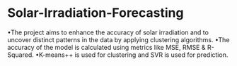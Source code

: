 # Solar-Irradiation-Forecasting
•The project aims to enhance the accuracy of solar irradiation and to uncover distinct patterns in
the data by applying clustering algorithms.
•The accuracy of the model is calculated using metrics like MSE,
RMSE & R-Squared.
•K-means++ is used for clustering and SVR is used for prediction.
